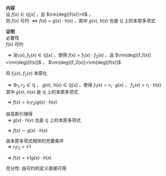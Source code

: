 **内容**  
设 $f(x)\in\mathbb{Q}[x]$ ，且 $\rm{deg}[f(x)]>0$ ，  
则 $f(x)$ 可约 $\Leftrightarrow f(x)=g(x)\cdot h(x)$ ，其中 $g(x),\ h(x)$ 也是 $\mathbb{Q}$ 上的本原多项式  
  
**证明**  
必要性  
$f(x)$ 可约  
  
$\Rightarrow\exists f_1(x),f_2(x)\in\mathbb{Q}[x]$ ，使得 $f(x)=f_1(x)\cdot f_2(x)$ ，且 $\rm{deg}[f_1(x)]<\rm{deg}[f(x)]$ ， $\rm{deg}[f_2(x)]<\rm{deg}[f(x)]$  
  
将 $f_1(x),\ f_2(x)$ 本原化  
  
$\Rightarrow\exists r_1,r_2\in\mathbb{Q}$ ， $g(x),\ h(x)\in\mathbb{Q}[x]$ ，使得 $f_1(x)=r_1\cdot g(x)$ ， $f_2(x)=r_1\cdot h(x)$  
其中 $g(x),\ h(x)$ 是 $\mathbb{Q}$ 上的本原多项式  
  
$\Rightarrow f(x)=(r_1r_2)g(x)\cdot h(x)$  
  
由高斯引理得  
$\Rightarrow g(x)\cdot h(x)$ 也是 $\mathbb{Q}$ 上的本原多项式  
  
$\Rightarrow f(x)\sim g(x)\cdot h(x)$  
  
由本原多项式相伴的充要条件  
$\Rightarrow r_1r_2=\pm1$  
  
$\Rightarrow f(x)=\pm1g(x)\cdot h(x)$  
  
充分性: 由可约的定义直接可得  
